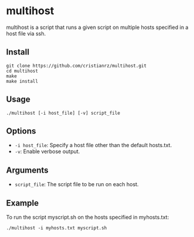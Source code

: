 # multihost

multihost is a script that runs a given script on multiple hosts specified in a
host file via ssh.

## Install

```
git clone https://github.com/cristianrz/multihost.git
cd multihost
make
make install
```

## Usage

```
./multihost [-i host_file] [-v] script_file
```

## Options

- `-i host_file`: Specify a host file other than the default hosts.txt.
- `-v`: Enable verbose output.

## Arguments

- `script_file`: The script file to be run on each host.

## Example

To run the script myscript.sh on the hosts specified in myhosts.txt:

```
./multihost -i myhosts.txt myscript.sh
```
